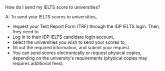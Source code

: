 




How do I send my IELTS score to universities?

A:
To send your IELTS scores to universities, 
- request your Test Report Form (TRF) through the IDP IELTS login. Then, they need to 
- Log in to their IDP IELTS candidate login account,
- select the universities you wish to send your scores to,
- fill out the required information, and submit your request. 
- You can send scores electronically or request physical copies, depending on the university's requirements (physical copies may requires additional fees).



























